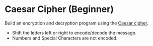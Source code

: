 # Caesar Cipher (Beginner)

Build an encryption and decryption program using the [Caesar cipher](https://en.wikipedia.org/wiki/Caesar_cipher).

+ Shift the letters left or right to encode/decode the message.
+ Numbers and Special Characters are not encoded.
